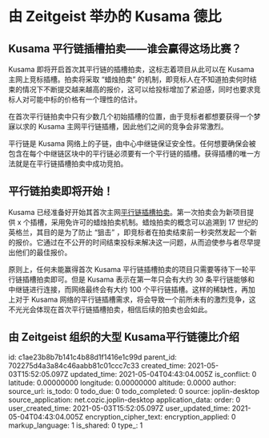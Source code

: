 # 由 Zeitgeist 举办的 Kusama 德比

## Kusama 平行链插槽拍卖——谁会赢得这场比赛？

Kusama 即将开启首次其平行链的插槽拍卖，这标志着项目从此可以在 Kusama 主网上竞标插槽。拍卖将采取 “蜡烛拍卖” 的机制，即竞标人在不知道拍卖何时结束的情况下不断提交越来越高的报价，这可以给投标增加了紧迫感，同时也要求竞标人对可能中标的价格有一个理性的估计。

在首次平行链拍卖中只有少数几个初始插槽的位置，由于竞标者都想要获得一个梦寐以求的 Kusama 主网平行链插槽，因此他们之间的竞争会非常激烈。

平行链是 Kusama 网络上的子链，由中心中继链保证安全性。任何想要确保会被包含在每个中继链区块中的平行链必须要有一个平行链的插槽。获得插槽的唯一方法就是在平行链插槽拍卖中成功竞拍。

## 平行链拍卖即将开始！

Kusama 已经准备好开始其首次主网[平行链插槽拍卖](https://wiki.polkadot.network/docs/en/learn-auction)。第一次拍卖会为新项目提供 x 个插槽，采用免许可的蜡烛拍卖机制。蜡烛拍卖的概念可以追溯到 17 世纪的英格兰，其目的是为了防止 “狙击” ，即竞标者在拍卖结束前一秒突然发起一个新的报价。它通过在不公开的时间结束投标来解决这一问题，从而迫使参与者尽早提出他们的最佳报价。

原则上，任何未能赢得首次 Kusama 平行链插槽拍卖的项目只需要等待下一轮平行链插槽拍卖即可。但是 Kusama 表示在第一年只会有大约 30 条平行链能够和中继链进行连接，而网络最终会有大约 100 个平行链插槽。这样的稀缺性，再加上对于 Kusama 网络的平行链插槽需求，将会导致一个前所未有的激烈竞争，这不光光会体现在首次平行链插槽拍卖，相信后续的拍卖也会如此。

## 由 Zeitgeist 组织的大型 Kusama平行链德比介绍



id: c1ae23b8b7b141c4b88d1f1416e1c99d
parent_id: 702275d4a3a84c46aabb81c01ccc7c33
created_time: 2021-05-03T15:52:05.097Z
updated_time: 2021-05-04T04:43:04.005Z
is_conflict: 0
latitude: 0.00000000
longitude: 0.00000000
altitude: 0.0000
author: 
source_url: 
is_todo: 0
todo_due: 0
todo_completed: 0
source: joplin-desktop
source_application: net.cozic.joplin-desktop
application_data: 
order: 0
user_created_time: 2021-05-03T15:52:05.097Z
user_updated_time: 2021-05-04T04:43:04.005Z
encryption_cipher_text: 
encryption_applied: 0
markup_language: 1
is_shared: 0
type_: 1